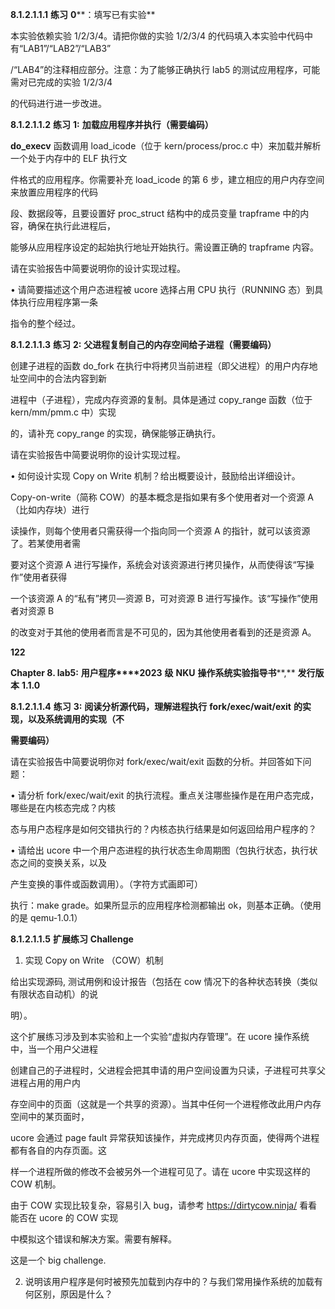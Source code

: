 **8.1.2.1.1.1** **练习** **0****：填写已有实验**

本实验依赖实验 1/2/3/4。请把你做的实验 1/2/3/4 的代码填入本实验中代码中有“LAB1”/“LAB2”/“LAB3”

/“LAB4”的注释相应部分。注意：为了能够正确执行 lab5 的测试应用程序，可能需对已完成的实验 1/2/3/4

的代码进行进一步改进。

**8.1.2.1.1.2** **练习** **1:** **加载应用程序并执行（需要编码）**

**do_execv** 函数调用 load_icode（位于 kern/process/proc.c 中）来加载并解析一个处于内存中的 ELF 执行文

件格式的应用程序。你需要补充 load_icode 的第 6 步，建立相应的用户内存空间来放置应用程序的代码

段、数据段等，且要设置好 proc_struct 结构中的成员变量 trapframe 中的内容，确保在执行此进程后，

能够从应用程序设定的起始执行地址开始执行。需设置正确的 trapframe 内容。

请在实验报告中简要说明你的设计实现过程。

• 请简要描述这个用户态进程被 ucore 选择占用 CPU 执行（RUNNING 态）到具体执行应用程序第一条

指令的整个经过。

**8.1.2.1.1.3** **练习** **2:** **父进程复制自己的内存空间给子进程（需要编码）**

创建子进程的函数 do_fork 在执行中将拷贝当前进程（即父进程）的用户内存地址空间中的合法内容到新

进程中（子进程），完成内存资源的复制。具体是通过 copy_range 函数（位于 kern/mm/pmm.c 中）实现

的，请补充 copy_range 的实现，确保能够正确执行。

请在实验报告中简要说明你的设计实现过程。

• 如何设计实现 Copy on Write 机制？给出概要设计，鼓励给出详细设计。

Copy-on-write（简称 COW）的基本概念是指如果有多个使用者对一个资源 A（比如内存块）进行

读操作，则每个使用者只需获得一个指向同一个资源 A 的指针，就可以该资源了。若某使用者需

要对这个资源 A 进行写操作，系统会对该资源进行拷贝操作，从而使得该“写操作”使用者获得

一个该资源 A 的“私有”拷贝—资源 B，可对资源 B 进行写操作。该“写操作”使用者对资源 B

的改变对于其他的使用者而言是不可见的，因为其他使用者看到的还是资源 A。

**122** 

**Chapter 8. lab5:** **用户程序****2023** **级** **NKU** **操作系统实验指导书****,** **发行版本** **1.1.0**

**8.1.2.1.1.4** **练习** **3:** **阅读分析源代码，理解进程执行** **fork/exec/wait/exit** **的实现，以及系统调用的实现（不**

**需要编码）**

请在实验报告中简要说明你对 fork/exec/wait/exit 函数的分析。并回答如下问题：

• 请分析 fork/exec/wait/exit 的执行流程。重点关注哪些操作是在用户态完成，哪些是在内核态完成？内核

态与用户态程序是如何交错执行的？内核态执行结果是如何返回给用户程序的？

• 请给出 ucore 中一个用户态进程的执行状态生命周期图（包执行状态，执行状态之间的变换关系，以及

产生变换的事件或函数调用）。（字符方式画即可）

执行：make grade。如果所显示的应用程序检测都输出 ok，则基本正确。（使用的是 qemu-1.0.1）

**8.1.2.1.1.5** **扩展练习** **Challenge**

1. 实现 Copy on Write （COW）机制

给出实现源码, 测试用例和设计报告（包括在 cow 情况下的各种状态转换（类似有限状态自动机）的说

明）。

这个扩展练习涉及到本实验和上一个实验“虚拟内存管理”。在 ucore 操作系统中，当一个用户父进程

创建自己的子进程时，父进程会把其申请的用户空间设置为只读，子进程可共享父进程占用的用户内

存空间中的页面（这就是一个共享的资源）。当其中任何一个进程修改此用户内存空间中的某页面时，

ucore 会通过 page fault 异常获知该操作，并完成拷贝内存页面，使得两个进程都有各自的内存页面。这

样一个进程所做的修改不会被另外一个进程可见了。请在 ucore 中实现这样的 COW 机制。

由于 COW 实现比较复杂，容易引入 bug，请参考 https://dirtycow.ninja/ 看看能否在 ucore 的 COW 实现

中模拟这个错误和解决方案。需要有解释。

这是一个 big challenge.

2. 说明该用户程序是何时被预先加载到内存中的？与我们常用操作系统的加载有何区别，原因是什么？
